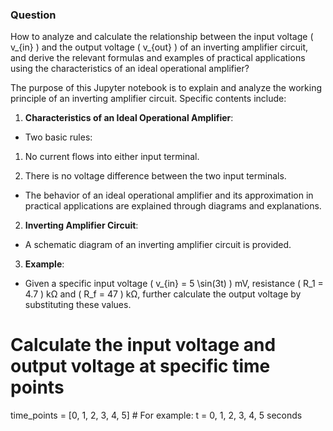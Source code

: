 ### Question

How to analyze and calculate the relationship between the input voltage \( v_{in} \) and the output voltage \( v_{out} \) of an inverting amplifier circuit, and derive the relevant formulas and examples of practical applications using the characteristics of an ideal operational amplifier?

The purpose of this Jupyter notebook is to explain and analyze the working principle of an inverting amplifier circuit. Specific contents include:

1. **Characteristics of an Ideal Operational Amplifier**:

- Two basic rules:

1. No current flows into either input terminal.

2. There is no voltage difference between the two input terminals.

- The behavior of an ideal operational amplifier and its approximation in practical applications are explained through diagrams and explanations.

2. **Inverting Amplifier Circuit**:

- A schematic diagram of an inverting amplifier circuit is provided.


3. **Example**:
- Given a specific input voltage \( v_{in} = 5 \sin(3t) \) mV, resistance \( R_1 = 4.7 \) kΩ and \( R_f = 47 \) kΩ, further calculate the output voltage by substituting these values.
# Calculate the input voltage and output voltage at specific time points
time_points = [0, 1, 2, 3, 4, 5] # For example: t = 0, 1, 2, 3, 4, 5 seconds